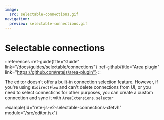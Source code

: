 ```yaml
---
image:
  src: selectable-connections.gif
navigation:
  preview: selectable-connections.gif
---
```


# Selectable connections

::references
:ref-guide{title="Guide" link="/docs/guides/selectable/connections"}
:ref-github{title="Area plugin" link="https://github.com/retejs/area-plugin"}
::

The editor doesn't offer a built-in connection selection feature. However, if you're using `BidirectFlow` and can't delete connections from UI, or you need to select connections for other purposes, you can create a custom connection and sync it with `AreaExtensions.selector`

:example{id="rete-js-v2-selectable-connections-cfetvh" module="/src/editor.tsx"}

